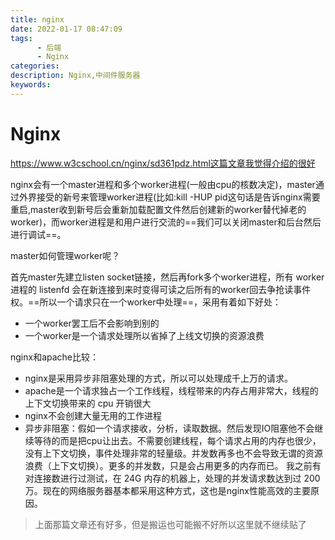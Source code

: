 ```yaml
---
title: nginx
date: 2022-01-17 08:47:09
tags:
      - 后端
      - Nginx
categories:
description: Nginx,中间件服务器
keywords:
---
```


# Nginx

https://www.w3cschool.cn/nginx/sd361pdz.html这篇文章我觉得介绍的很好

nginx会有一个master进程和多个worker进程(一般由cpu的核数决定)，master通过外界接受的新号来管理worker进程(比如:kill -HUP pid这句话是告诉nginx需要重启,master收到新号后会重新加载配置文件然后创建新的worker替代掉老的worker)，而worker进程是和用户进行交流的==我们可以关闭master和后台然后进行调试==。

master如何管理worker呢？

首先master先建立listen socket链接，然后再fork多个worker进程，所有 worker 进程的 listenfd 会在新连接到来时变得可读之后所有的worker回去争抢读事件权。==所以一个请求只在一个worker中处理==，采用有着如下好处：

- 一个worker罢工后不会影响到别的
- 一个worker是一个请求处理所以省掉了上线文切换的资源浪费

nginx和apache比较：

- nginx是采用异步非阻塞处理的方式，所以可以处理成千上万的请求。
- apache是一个请求独占一个工作线程，线程带来的内存占用非常大，线程的上下文切换带来的 cpu 开销很大
- nginx不会创建大量无用的工作进程
- 异步非阻塞：假如一个请求接收，分析，读取数据。然后发现IO阻塞他不会继续等待的而是把cpu让出去。不需要创建线程，每个请求占用的内存也很少，没有上下文切换，事件处理非常的轻量级。并发数再多也不会导致无谓的资源浪费（上下文切换）。更多的并发数，只是会占用更多的内存而已。 我之前有对连接数进行过测试，在 24G 内存的机器上，处理的并发请求数达到过 200 万。现在的网络服务器基本都采用这种方式，这也是nginx性能高效的主要原因。



> 上面那篇文章还有好多，但是搬运也可能搬不好所以这里就不继续贴了
